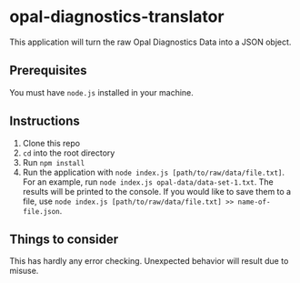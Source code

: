 # opal-diagnostics-translator
This application will turn the raw Opal Diagnostics Data into a JSON object.

## Prerequisites
You must have `node.js` installed in your machine.

## Instructions
1. Clone this repo
2. `cd` into the root directory
3. Run `npm install`
4. Run the application with `node index.js [path/to/raw/data/file.txt]`. For an example, run `node index.js opal-data/data-set-1.txt`. The results will be printed to the console. If you would like to save them to a file, use `node index.js [path/to/raw/data/file.txt] >> name-of-file.json`.

## Things to consider
This has hardly any error checking. Unexpected behavior will result due to misuse.

